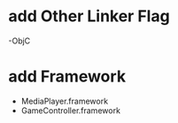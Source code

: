 # add Other Linker Flag

-ObjC

# add Framework

- MediaPlayer.framework
- GameController.framework
